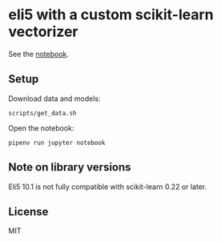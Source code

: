 # eli5 with a custom scikit-learn vectorizer

See the [notebook](Text%20classifier%20explanations%20with%20a%20custom%20vectorizer.ipynb).

## Setup

Download data and models:
```
scripts/get_data.sh
```

Open the notebook:
```
pipenv run jupyter notebook
```

## Note on library versions

Eli5 10.1 is not fully compatible with scikit-learn 0.22 or later.

## License

MIT

